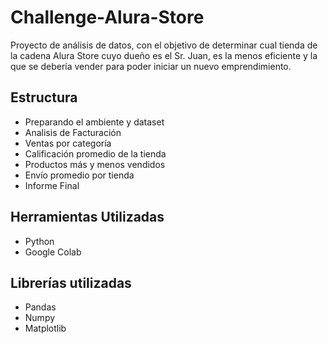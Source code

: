 # Challenge-Alura-Store

Proyecto de análisis de datos, con el objetivo de determinar cual tienda de la cadena Alura Store cuyo dueño es el Sr. Juan, es la menos eficiente y la que se debería vender para poder iniciar un nuevo emprendimiento.

## Estructura
- Preparando el ambiente y dataset
- Analisis de Facturación
- Ventas por categoría
- Calificación promedio de la tienda
- Productos más y menos vendidos
- Envío promedio por tienda
- Informe Final

## Herramientas Utilizadas
- Python
- Google Colab

## Librerías utilizadas
- Pandas
- Numpy
- Matplotlib
